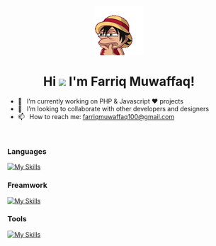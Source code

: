 <p align="center"><img src="kameto-wow-luffy-hat.gif"/></p>

<h1 align="center"> Hi <img src="https://tva1.sinaimg.cn/large/e6c9d24egy1h1571l0uucg205k05egri.gif" width="32"> I'm Farriq Muwaffaq!</a></img></h1>

- 🔭 &ensp;I’m currently working on PHP & Javascript ❤️ projects
- 👯 &ensp;I’m looking to collaborate with other developers and designers
- 📫 &ensp;How to reach me: farriqmuwaffaq100@gmail.com

<br />


### Languages
[![My Skills](https://skillicons.dev/icons?i=js,html,css,php,python,typescript,javascript,dart,mysql,postgresql)](https://skillicons.dev)

### Freamwork
[![My Skills](https://skillicons.dev/icons?i=laravel,express,nestjs,flutter,vue,react)](https://skillicons.dev)

### Tools
[![My Skills](https://skillicons.dev/icons?i=vscode,postman,arduino)](https://skillicons.dev)
